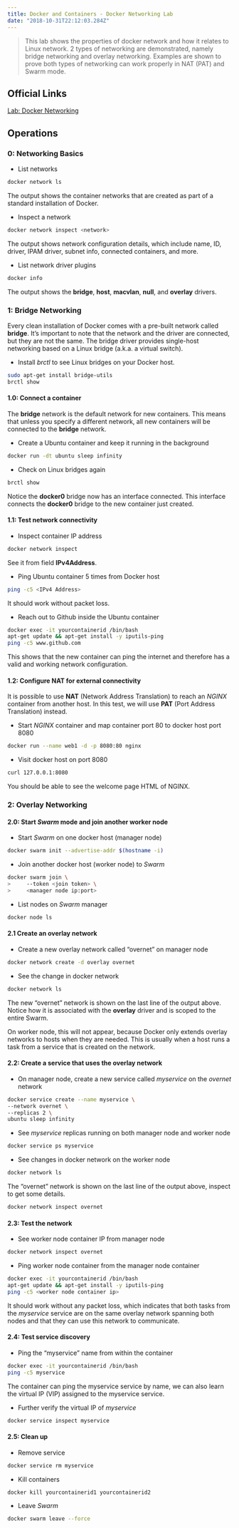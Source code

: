 ```yaml
---
title: Docker and Containers - Docker Networking Lab
date: "2018-10-31T22:12:03.284Z"
---
```


> This lab shows the properties of docker network and how it relates to Linux network.
2 types of networking are demonstrated, namely bridge networking and overlay networking.
Examples are shown to prove both types of networking can work properly in NAT (PAT) and
Swarm mode. 

## Official Links

[Lab: Docker Networking](https://training.play-with-docker.com/docker-networking-hol/)

## Operations

### 0: Networking Basics

- List networks

```bash
docker network ls
```

The output shows the container networks that are created as part of a
standard installation of Docker.

- Inspect a network

```bash
docker network inspect <network>
```

The output shows network configuration details, which include 
name, ID, driver, IPAM driver, subnet info, connected containers, and more.

- List network driver plugins

```bash
docker info
```

The output shows the __bridge__, __host__, __macvlan__, __null__, and __overlay__ drivers.

### 1: Bridge Networking

Every clean installation of Docker comes with a pre-built network called __bridge__.
It’s important to note that the network and the driver are connected, but they are not the same.
The bridge driver provides single-host networking based on a Linux bridge (a.k.a. a virtual switch).

- Install _brctl_ to see Linux bridges on your Docker host.

```bash
sudo apt-get install bridge-utils
brctl show
```

#### 1.0: Connect a container

The __bridge__ network is the default network for new containers. 
This means that unless you specify a different network, all new containers will be connected to the __bridge__ network.

- Create a Ubuntu container and keep it running in the background

```bash
docker run -dt ubuntu sleep infinity
```

- Check on Linux bridges again

```bash
brctl show
```

Notice the __docker0__ bridge now has an interface connected. 
This interface connects the __docker0__ bridge to the new container just created.

#### 1.1: Test network connectivity

- Inspect container IP address

```bash
docker network inspect
```

See it from field __IPv4Address__.

- Ping Ubuntu container 5 times from Docker host

```bash
ping -c5 <IPv4 Address>
```

It should work without packet loss.

- Reach out to Github inside the Ubuntu container

```bash
docker exec -it yourcontainerid /bin/bash
apt-get update && apt-get install -y iputils-ping
ping -c5 www.github.com
```

This shows that the new container can ping the internet and therefore has a valid and working network configuration.

#### 1.2: Configure NAT for external connectivity

It is possible to use __NAT__ (Network Address Translation) to reach an _NGINX_ container from another host.
In this test, we will use __PAT__ (Port Address Translation) instead.

- Start _NGINX_ container and map container port 80 to docker host port 8080

```bash
docker run --name web1 -d -p 8080:80 nginx
```

- Visit docker host on port 8080

```bash
curl 127.0.0.1:8080
```

You should be able to see the welcome page HTML of NGINX.

### 2: Overlay Networking

#### 2.0: Start _Swarm_ mode and join another worker node

- Start _Swarm_ on one docker host (manager node)

```bash
docker swarm init --advertise-addr $(hostname -i)
```

- Join another docker host (worker node) to _Swarm_

```bash
docker swarm join \
>     --token <join token> \
>     <manager node ip:port>
```

- List nodes on _Swarm_ manager

```bash
docker node ls
```

#### 2.1 Create an overlay network

- Create a new overlay network called “overnet” on manager node

```bash
docker network create -d overlay overnet
```

- See the change in docker network

```bash
docker network ls
```

The new “overnet” network is shown on the last line of the output above. 
Notice how it is associated with the __overlay__ driver and is scoped to the entire Swarm.

On worker node, this will not appear, because Docker only extends overlay networks to hosts 
when they are needed. This is usually when a host runs a task from a service that is created on the network.

#### 2.2: Create a service that uses the overlay network

- On manager node, create a new service called _myservice_ on the _overnet_ network

```bash
docker service create --name myservice \
--network overnet \
--replicas 2 \
ubuntu sleep infinity
```

- See _myservice_ replicas running on both manager node and worker node

```bash
docker service ps myservice
```

- See changes in docker network on the worker node

```bash
docker network ls
```

The “overnet” network is shown on the last line of the output above, 
inspect to get some details.

```bash
docker network inspect overnet
```

#### 2.3: Test the network

- See worker node container IP from manager node

```bash
docker network inspect overnet
```

- Ping worker node container from the manager node container

```bash
docker exec -it yourcontainerid /bin/bash
apt-get update && apt-get install -y iputils-ping
ping -c5 <worker node container ip>
```

It should work without any packet loss, which indicates that both tasks from the _myservice_ service are on the same overlay network spanning both nodes 
and that they can use this network to communicate.

#### 2.4: Test service discovery

- Ping the “myservice” name from within the container

```bash
docker exec -it yourcontainerid /bin/bash
ping -c5 myservice
```

The container can ping the myservice service by name, we can also learn the virtual IP (VIP) assigned to the myservice service.

- Further verify the virtual IP of _myservice_

```bash
docker service inspect myservice
```

#### 2.5: Clean up

- Remove service

```bash
docker service rm myservice
```

- Kill containers

```bash
docker kill yourcontainerid1 yourcontainerid2
```

- Leave _Swarm_

```bash
docker swarm leave --force
```